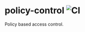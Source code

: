 # policy-control ![CI](https://github.com/cdriscol/policy-control/workflows/CI/badge.svg?branch=master)
Policy based access control.
